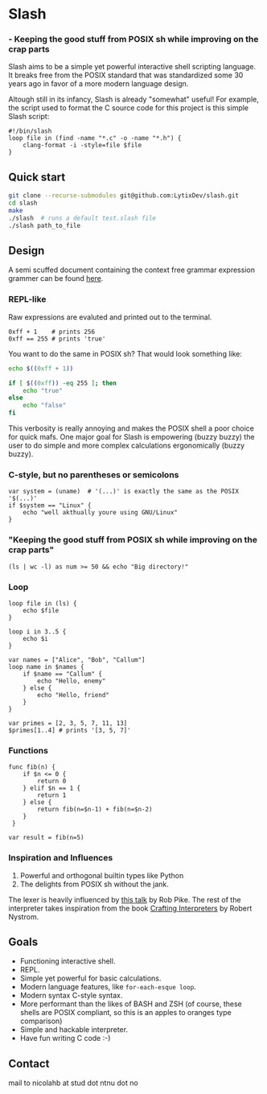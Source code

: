 # Slash
### - Keeping the good stuff from POSIX sh while improving on the crap parts
Slash aims to be a simple yet powerful interactive shell scripting language. It breaks free from the POSIX standard that was standardized some 30 years ago in favor of a more modern language design.

Altough still in its infancy, Slash is already "somewhat" useful! For example, the script used to format the C source code for this project is this simple Slash script:
```
#!/bin/slash
loop file in (find -name "*.c" -o -name "*.h") {
    clang-format -i -style=file $file
}
```


## Quick start
```sh
git clone --recurse-submodules git@github.com:LytixDev/slash.git
cd slash
make
./slash  # runs a default test.slash file
./slash path_to_file
```

## Design
A semi scuffed document containing the context free grammar expression grammer can be found [here](https://github.com/LytixDev/slash/blob/main/docs/grammar.txt).

### REPL-like
Raw expressions are evaluted and printed out to the terminal.
```
0xff + 1    # prints 256
0xff == 255 # prints 'true'
```
You want to do the same in POSIX sh? That would look something like:
```sh
echo $((0xff + 1))

if [ $((0xff)) -eq 255 ]; then
    echo "true"
else
    echo "false"
fi
```
This verbosity is really annoying and makes the POSIX shell a poor choice for quick mafs. One major goal for Slash is empowering (buzzy buzzy) the user to do simple and more complex calculations ergonomically (buzzy buzzy).

### C-style, but no parentheses or semicolons
``` 
var system = (uname)  # '(...)' is exactly the same as the POSIX '$(...)' 
if $system == "Linux" {
    echo "well akthually youre using GNU/Linux"
}
```

### "Keeping the good stuff from POSIX sh while improving on the crap parts"
```
(ls | wc -l) as num >= 50 && echo "Big directory!"
```

### Loop
```
loop file in (ls) {
    echo $file
}
```
```
loop i in 3..5 {
    echo $i
}
```
```
var names = ["Alice", "Bob", "Callum"]
loop name in $names {
    if $name == "Callum" {
        echo "Hello, enemy"
    } else {
        echo "Hello, friend"
    }
}
```
```
var primes = [2, 3, 5, 7, 11, 13]
$primes[1..4] # prints '[3, 5, 7]'
```

### Functions
```
func fib(n) {
    if $n <= 0 {
        return 0
    } elif $n == 1 {
        return 1
    } else {
        return fib(n=$n-1) + fib(n=$n-2)
    }
 }

var result = fib(n=5)
```

### Inspiration and Influences
1. Powerful and orthogonal builtin types like Python
2. The delights from POSIX sh without the jank.


The lexer is heavily influenced by [this talk](https://www.youtube.com/watch?v=HxaD_trXwRE) by Rob Pike. The rest of the interpreter takes inspiration from the book [Crafting Interpreters](https://craftinginterpreters.com/) by Robert Nystrom.

## Goals
- Functioning interactive shell.
- REPL.
- Simple yet powerful for basic calculations.
- Modern language features, like `for-each-esque loop`.
- Modern syntax C-style syntax.
- More performant than the likes of BASH and ZSH (of course, these shells are POSIX compliant, so this is an apples to oranges type comparison)
- Simple and hackable interpreter.
- Have fun writing C code :-)

## Contact
mail to nicolahb at stud dot ntnu dot no
